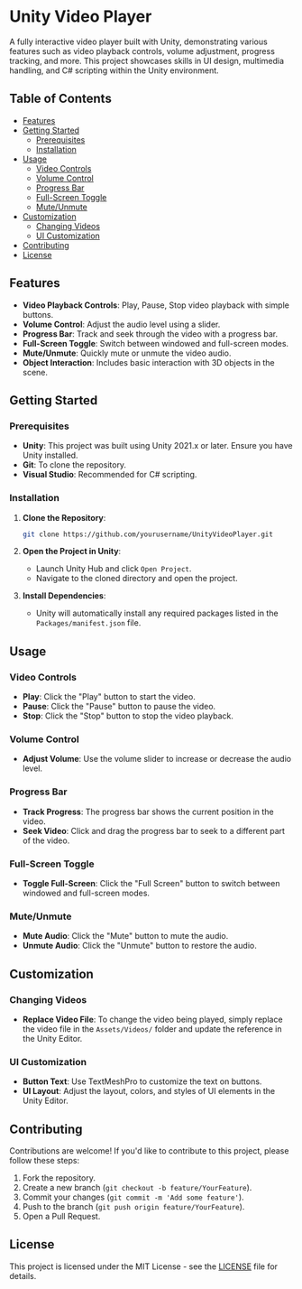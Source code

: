 
# Unity Video Player

A fully interactive video player built with Unity, demonstrating various features such as video playback controls, volume adjustment, progress tracking, and more. This project showcases skills in UI design, multimedia handling, and C# scripting within the Unity environment.

## Table of Contents
- [Features](#features)
- [Getting Started](#getting-started)
  - [Prerequisites](#prerequisites)
  - [Installation](#installation)
- [Usage](#usage)
  - [Video Controls](#video-controls)
  - [Volume Control](#volume-control)
  - [Progress Bar](#progress-bar)
  - [Full-Screen Toggle](#full-screen-toggle)
  - [Mute/Unmute](#muteunmute)
- [Customization](#customization)
  - [Changing Videos](#changing-videos)
  - [UI Customization](#ui-customization)
- [Contributing](#contributing)
- [License](#license)

## Features
- **Video Playback Controls**: Play, Pause, Stop video playback with simple buttons.
- **Volume Control**: Adjust the audio level using a slider.
- **Progress Bar**: Track and seek through the video with a progress bar.
- **Full-Screen Toggle**: Switch between windowed and full-screen modes.
- **Mute/Unmute**: Quickly mute or unmute the video audio.
- **Object Interaction**: Includes basic interaction with 3D objects in the scene.

## Getting Started

### Prerequisites
- **Unity**: This project was built using Unity 2021.x or later. Ensure you have Unity installed.
- **Git**: To clone the repository.
- **Visual Studio**: Recommended for C# scripting.

### Installation
1. **Clone the Repository**:
   ```bash
   git clone https://github.com/yourusername/UnityVideoPlayer.git
   ```
2. **Open the Project in Unity**:
   - Launch Unity Hub and click `Open Project`.
   - Navigate to the cloned directory and open the project.

3. **Install Dependencies**:
   - Unity will automatically install any required packages listed in the `Packages/manifest.json` file.

## Usage

### Video Controls
- **Play**: Click the "Play" button to start the video.
- **Pause**: Click the "Pause" button to pause the video.
- **Stop**: Click the "Stop" button to stop the video playback.

### Volume Control
- **Adjust Volume**: Use the volume slider to increase or decrease the audio level.

### Progress Bar
- **Track Progress**: The progress bar shows the current position in the video.
- **Seek Video**: Click and drag the progress bar to seek to a different part of the video.

### Full-Screen Toggle
- **Toggle Full-Screen**: Click the "Full Screen" button to switch between windowed and full-screen modes.

### Mute/Unmute
- **Mute Audio**: Click the "Mute" button to mute the audio.
- **Unmute Audio**: Click the "Unmute" button to restore the audio.

## Customization

### Changing Videos
- **Replace Video File**: To change the video being played, simply replace the video file in the `Assets/Videos/` folder and update the reference in the Unity Editor.

### UI Customization
- **Button Text**: Use TextMeshPro to customize the text on buttons.
- **UI Layout**: Adjust the layout, colors, and styles of UI elements in the Unity Editor.

## Contributing
Contributions are welcome! If you'd like to contribute to this project, please follow these steps:
1. Fork the repository.
2. Create a new branch (`git checkout -b feature/YourFeature`).
3. Commit your changes (`git commit -m 'Add some feature'`).
4. Push to the branch (`git push origin feature/YourFeature`).
5. Open a Pull Request.

## License
This project is licensed under the MIT License - see the [LICENSE](LICENSE) file for details.
